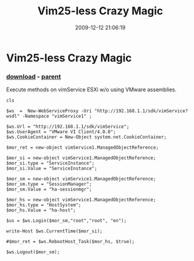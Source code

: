 ﻿---
pid:            1526
poster:         waldo
title:          Vim25-less Crazy Magic
date:           2009-12-12 21:06:19
format:         posh
parent:         1525
parent:         1525

---

# Vim25-less Crazy Magic

### [download](1526.ps1) - [parent](1525.md)

Execute methods on vimService ESXi w/o using VMware assemblies.

```posh
cls

$ws  =  New-WebServiceProxy -Uri "http://192.168.1.1/sdk/vimService?wsdl" -Namespace "vimService1" ;

$ws.Url = "http://192.168.1.1/sdk/vimService";
$ws.UserAgent = "VMware VI Client/4.0.0";
$ws.CookieContainer = New-Object system.net.CookieContainer;

$mor_ret = new-object vimService1.ManagedObjectReference;

$mor_si = new-object vimService1.ManagedObjectReference;
$mor_si.type = "ServiceInstance";
$mor_si.Value = "ServiceInstance";

$mor_sm = new-object vimService1.ManagedObjectReference;
$mor_sm.type = "SessionManager";
$mor_sm.Value = "ha-sessionmgr";

$mor_hs = new-object vimService1.ManagedObjectReference;
$mor_hs.type = "HostSystem";
$mor_hs.Value = "ha-host";

$us = $ws.Login($mor_sm,"root","root", "en");

write-Host $ws.CurrentTime($mor_si);

#$mor_ret = $ws.RebootHost_Task($mor_hs, $true);

$ws.Logout($mor_sm);
```
